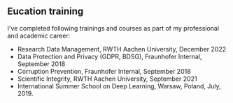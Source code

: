 ## Eucation training
I've completed following trainings and courses as part of my professional and academic career: 
- Research Data Management, RWTH Aachen University, December 2022
- Data Protection and Privacy (GDPR, BDSG), Fraunhofer Internal, September 2018
- Corruption Prevention, Fraunhofer Internal, September 2018
- Scientific Integrity, RWTH Aachen University, September 2021
- International Summer School on Deep Learning, Warsaw, Poland, July, 2019.
